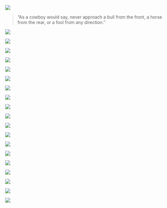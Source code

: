 <!-- UNCOMMENT THIS OUT
UNCOMMENT THIS OUT
UNCOMMENT THIS OUT -->
<!-- ---
title: 'England'
subtitle: 'Cherrio'
date: 2018-06-30 00:00:00
description: Roaming and photographying the natural beauty and wildlife of western USA.
featured_image: '/images/bryllup/TEMPLATE/01.jpg'
--- -->

![](/images/bryllup/TEMPLATE/01.jpg)


> “As a cowboy would say, never approach a bull from the front, a horse from the rear, or a fool from any direction.”


![](/images/bryllup/TEMPLATE/02.jpg)  

![](/images/bryllup/TEMPLATE/03.jpg)  

![](/images/bryllup/TEMPLATE/04.jpg)  

![](/images/bryllup/TEMPLATE/05.jpg)

![](/images/bryllup/TEMPLATE/06.jpg) 

![](/images/bryllup/TEMPLATE/07.jpg)  

![](/images/bryllup/TEMPLATE/08.jpg)  

![](/images/bryllup/TEMPLATE/09.jpg)  

![](/images/bryllup/TEMPLATE/10.jpg)  

![](/images/bryllup/TEMPLATE/11.jpg)

![](/images/bryllup/TEMPLATE/12.jpg) 

![](/images/bryllup/TEMPLATE/13.jpg)  

![](/images/bryllup/TEMPLATE/14.jpg)  

![](/images/bryllup/TEMPLATE/15.jpg)

![](/images/bryllup/TEMPLATE/16.jpg) 

![](/images/bryllup/TEMPLATE/17.jpg)  

![](/images/bryllup/TEMPLATE/18.jpg)  

![](/images/bryllup/TEMPLATE/19.jpg) 

![](/images/bryllup/TEMPLATE/20.jpg) 